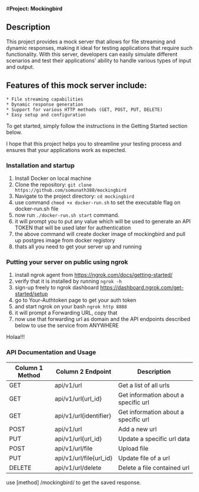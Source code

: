 #**Project: Mockingbird**
## Description
This project provides a mock server that allows for file streaming and dynamic responses, making it ideal for testing applications that require such functionality. With this server, developers can easily simulate different scenarios and test their applications' ability to handle various types of input and output.

## Features of this mock server include:
    * File streaming capabilities
    * Dynamic response generation
    * Support for various HTTP methods (GET, POST, PUT, DELETE)
    * Easy setup and configuration

To get started, simply follow the instructions in the Getting Started section below.

I hope that this project helps you to streamline your testing process and ensures that your applications work as expected.

### Installation and startup
1. Install Docker on local machine
2. Clone the repository: `git clone https://github.com/somunath380/mockingbird`
3. Navigate to the project directory: `cd mockingbird`
4. use command `chmod +x docker-run.sh` to set the executable flag on docker-run.sh file
5. now run `./docker-run.sh start` command.
6. it will prompt you to put any value which will be used to generate an API TOKEN that will be used later for authentication
7. the above command will create docker image of mockingbird and pull up postgres image from docker registory
8. thats all you need to get your server up and running

### Putting your server on public using ngrok
1. install ngrok agent from https://ngrok.com/docs/getting-started/
2. verify that it is installed by running `ngrok -h`
3. sign-up freely to ngrok dashboard https://dashboard.ngrok.com/get-started/setup
4. go to Your-Authtoken page to get your auth token
5. and start ngrok on your bash `ngrok http 8888`
6. it will prompt a Forwarding URL, copy that
7. now use that forwarding url as domain and the API endpoints described below to use the service from ANYWHERE

Holaa!!!

### API Documentation and Usage

| Column 1 Method | Column 2 Endpoint | Description |
| --- | --- | --- |
| GET | api/v1/url | Get a list of all urls |
| GET | api/v1/url{url_id} | Get information about a specific url |
| GET | api/v1/url{identifier} | Get information about a specific url |
| POST | api/v1/url | Add a new url |
| PUT | api/v1/url{url_id} | Update a specific url data|
| POST | api/v1/url/file | Upload file |
| PUT | api/v1/url/file{url_id} | Update file of a url |
| DELETE | api/v1/url/delete | Delete a file contained url |

use [method] /mockingbird/<created url> to get the saved response.

